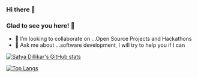 ### Hi there 👋

### Glad to see you here! 🤩 &nbsp;

- 👯 I’m looking to collaborate on ...Open Source Projects and Hackathons
- 💬 Ask me about ...software development, I will try to help you if I can  


[![Satya Dillikar's GitHub stats](https://github-readme-stats.vercel.app/api?username=satya-dillikar)](https://github.com/satya-dillikar/github-readme-stats)


[![Top Langs](https://github-readme-stats.vercel.app/api/top-langs/?username=satya-dillikar&layout=compact)](https://github.com/satya-dillikar/github-readme-stats)

<!--
**satya-dillikar/satya-dillikar** is a ✨ _special_ ✨ repository because its `README.md` (this file) appears on your GitHub profile.

Here are some ideas to get you started:

- 🔭 I’m currently working on ...
- 🌱 I’m currently learning ...
- 👯 I’m looking to collaborate on ...
- 🤔 I’m looking for help with ...
- 💬 Ask me about ...
- 📫 How to reach me: ...
- 😄 Pronouns: ...
- ⚡ Fun fact: ...
-->
